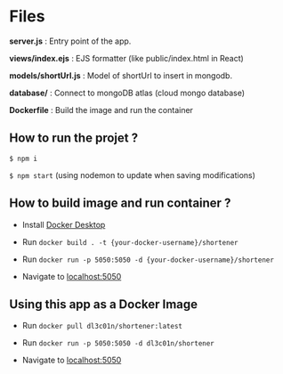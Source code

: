 # Files 

**server.js** : Entry point of the app.

**views/index.ejs** : EJS formatter (like public/index.html in React)

**models/shortUrl.js** : Model of shortUrl to insert in mongodb.

**database/** : Connect to mongoDB atlas (cloud mongo database)

**Dockerfile** : Build the image and run the container


## How to run the projet ?

```$ npm i```

```$ npm start``` (using nodemon to update when saving modifications)

## How to build image and run container ?

- Install [Docker Desktop](https://www.docker.com/products/docker-desktop)

- Run ```docker build . -t {your-docker-username}/shortener```

- Run ```docker run -p 5050:5050 -d {your-docker-username}/shortener```

- Navigate to [localhost:5050](http://localhost:5050)

## Using this app as a Docker Image


- Run ```docker pull dl3c01n/shortener:latest```

- Run ```docker run -p 5050:5050 -d dl3c01n/shortener```

- Navigate to [localhost:5050](http://localhost:5050)